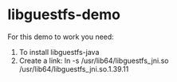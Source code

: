 # libguestfs-demo

For this demo to work you need:
1. To install libguestfs-java
2. Create a link: ln -s /usr/lib64/libguestfs_jni.so /usr/lib64/libguestfs_jni.so.1.39.11
